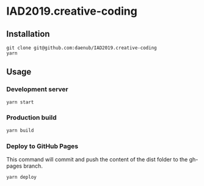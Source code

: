# IAD2019.creative-coding

## Installation

```
git clone git@github.com:daenub/IAD2019.creative-coding
yarn
```

## Usage

### Development server

```bash
yarn start
```

### Production build

```bash
yarn build
```

### Deploy to GitHub Pages

This command will commit and push the content of the dist folder to the gh-pages branch.

```bash
yarn deploy
```
